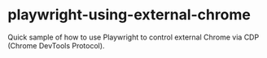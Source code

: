 # playwright-using-external-chrome
Quick sample of how to use Playwright to control external Chrome via CDP (Chrome DevTools Protocol).
